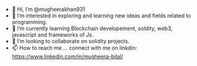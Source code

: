 - 👋 Hi, I’m @mugheerakhan931
- 👀 I’m interested in exploring and learning new ideas and fields related to programming.
- 🌱 I’m currently learning Blockchain developement, soldity, web3, javascript and frameworks of Js.
- 💞️ I’m looking to collaborate on solidity projects.
- 📫 How to reach me ... connect with me on linkdin: https://www.linkedin.com/in/mugheera-bilal/

<!---
mugheerakhan931/mugheerakhan931 is a ✨ special ✨ repository because its `README.md` (this file) appears on your GitHub profile.
You can click the Preview link to take a look at your changes.
--->
